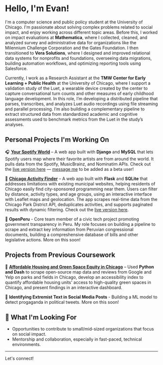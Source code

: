 # Hello, I'm Evan!
I'm a computer science and public policy student at the University of Chicago. I'm passionate about solving complex problems related to social impact, and enjoy working across different topic areas. Before this, I worked on impact evaluations at **Mathematica**, where I collected, cleaned, and analyzed survey and administrative data for organizations like the Milennium Challenge Corporation and the Gates Foundation. I then transitioned to **Vera Solutions**, where I designed and improved relational data systems for nonprofits and foundations, overseeing data migrations, building automation workflows, and optimizing reporting tools using Salesforce.

Currently, I work as a Research Assistant at the **TMW Center for Early Learning + Public Health** at the University of Chicago, where I support a validation study of the Luet, a wearable device created by the center to capture conversational turn counts and other measures of early childhood language development. In this role, I’m developing a distributed pipeline that parses, transcribes, and analyzes Luet audio recordings using file streaming and parallel processing. I’m also building a complementary pipeline to extract structured data from standardized academic and cognitive assessments used to benchmark metrics from the Luet in the study’s analyses.


## Personal Projects I'm Working On  

🎧 [**Your Spotify World**](https://github.com/evanfantozzi/spotify_map) – A web app built with **Django** and **MySQL** that lets Spotify users map where their favorite artists are from around the world. It pulls data from the Spotify, MusicBrainz, and Nominatim APIs. Check out the [live version here](https://evanfantozzi.pythonanywhere.com) — [message me](mailto:evanfantozzi@gmail.com) to be added as a beta user!

🌳 [**Chicago Activity Finder**](https://github.com/evanfantozzi/ChicagoActivities) – A web app built with **Flask** and **SQLite** that addresses limitations with existing municipal websites, helping residents of Chicago easily find city-sponsored programming near them. Users can filter by distance, activity types, and age groups, using an interactive interface with Leaflet maps and geolocation. The app scrapes real-time data from the Chicago Park District API, deduplicates activities, and supports paginated results with dynamic filtering. Check out the [live version here](https://chicagoactivities.onrender.com).

📜 **OpenPeru** - Core team member of a civic tech project promoting government transparency in Peru. My role focuses on building a pipeline to scrape and extract key information from Peruvian congressional documents, building a compreshensive database of bills and other legislative actions. More on this soon! 

## Projects from Previous Coursework
🏡 [**Affordable Housing and Green Space Equity in Chicago**](https://github.com/evanfantozzi/GreenSpaceAccess) – Used **Python and Dash** to scrape open-source map data and reviews from Google and Yelp on parks and fields in Chicago, develop an accessibility index to quantify affordable housing units' access to high-quality green spaces in Chicago, and present findings in an interactive dashboard.

🎤 **Identifying Extremist Text in Social Media Posts** - Building a ML model to detect progaganda in political tweets. More on this soon! 


## 🌱 What I'm Looking For  
- Opportunities to contribute to small/mid-sized organizations that focus on social impact.  
- Mentorship and collaboration, especially in fast-paced, technical environments.  

---

Let's connect!   
